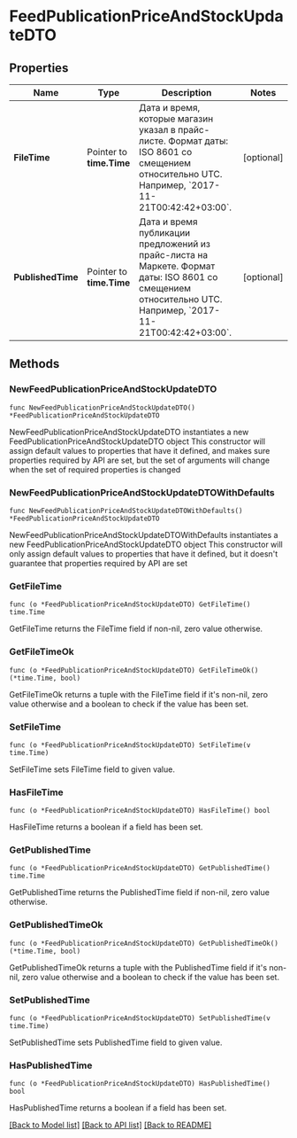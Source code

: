 # FeedPublicationPriceAndStockUpdateDTO

## Properties

Name | Type | Description | Notes
------------ | ------------- | ------------- | -------------
**FileTime** | Pointer to **time.Time** | Дата и время, которые магазин указал в прайс-листе.  Формат даты: ISO 8601 со смещением относительно UTC. Например, &#x60;2017-11-21T00:42:42+03:00&#x60;.  | [optional] 
**PublishedTime** | Pointer to **time.Time** | Дата и время публикации предложений из прайс-листа на Маркете.  Формат даты: ISO 8601 со смещением относительно UTC. Например, &#x60;2017-11-21T00:42:42+03:00&#x60;.  | [optional] 

## Methods

### NewFeedPublicationPriceAndStockUpdateDTO

`func NewFeedPublicationPriceAndStockUpdateDTO() *FeedPublicationPriceAndStockUpdateDTO`

NewFeedPublicationPriceAndStockUpdateDTO instantiates a new FeedPublicationPriceAndStockUpdateDTO object
This constructor will assign default values to properties that have it defined,
and makes sure properties required by API are set, but the set of arguments
will change when the set of required properties is changed

### NewFeedPublicationPriceAndStockUpdateDTOWithDefaults

`func NewFeedPublicationPriceAndStockUpdateDTOWithDefaults() *FeedPublicationPriceAndStockUpdateDTO`

NewFeedPublicationPriceAndStockUpdateDTOWithDefaults instantiates a new FeedPublicationPriceAndStockUpdateDTO object
This constructor will only assign default values to properties that have it defined,
but it doesn't guarantee that properties required by API are set

### GetFileTime

`func (o *FeedPublicationPriceAndStockUpdateDTO) GetFileTime() time.Time`

GetFileTime returns the FileTime field if non-nil, zero value otherwise.

### GetFileTimeOk

`func (o *FeedPublicationPriceAndStockUpdateDTO) GetFileTimeOk() (*time.Time, bool)`

GetFileTimeOk returns a tuple with the FileTime field if it's non-nil, zero value otherwise
and a boolean to check if the value has been set.

### SetFileTime

`func (o *FeedPublicationPriceAndStockUpdateDTO) SetFileTime(v time.Time)`

SetFileTime sets FileTime field to given value.

### HasFileTime

`func (o *FeedPublicationPriceAndStockUpdateDTO) HasFileTime() bool`

HasFileTime returns a boolean if a field has been set.

### GetPublishedTime

`func (o *FeedPublicationPriceAndStockUpdateDTO) GetPublishedTime() time.Time`

GetPublishedTime returns the PublishedTime field if non-nil, zero value otherwise.

### GetPublishedTimeOk

`func (o *FeedPublicationPriceAndStockUpdateDTO) GetPublishedTimeOk() (*time.Time, bool)`

GetPublishedTimeOk returns a tuple with the PublishedTime field if it's non-nil, zero value otherwise
and a boolean to check if the value has been set.

### SetPublishedTime

`func (o *FeedPublicationPriceAndStockUpdateDTO) SetPublishedTime(v time.Time)`

SetPublishedTime sets PublishedTime field to given value.

### HasPublishedTime

`func (o *FeedPublicationPriceAndStockUpdateDTO) HasPublishedTime() bool`

HasPublishedTime returns a boolean if a field has been set.


[[Back to Model list]](../README.md#documentation-for-models) [[Back to API list]](../README.md#documentation-for-api-endpoints) [[Back to README]](../README.md)



